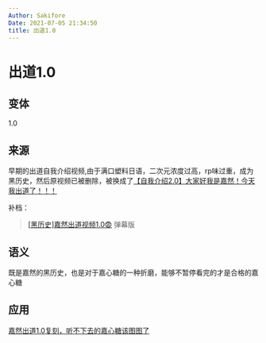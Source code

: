 ```yaml
---
Author: Sakifore
Date: 2021-07-05 21:34:50
title: 出道1.0
---
```

# 出道1.0

## 变体

1.0

## 来源

早期的出道自我介绍视频,由于满口塑料日语，二次元浓度过高，rp味过重，成为黑历史，然后原视频已被删除，被换成了[【自我介绍2.0】大家好我是嘉然！今天我出道了！！！](https://www.bilibili.com/video/BV1qT4y1P7i5)

补档：

>[[黑历史]嘉然出道视频1.0😨](https://www.bilibili.com/video/BV1kb4y1X76h)	弹幕版

## 语义

既是嘉然的黑历史，也是对于嘉心糖的一种折磨，能够不暂停看完的才是合格的嘉心糖

## 应用

[嘉然出道1.0复刻，听不下去的嘉心糖该图图了](https://www.bilibili.com/video/BV1fv41157Pn)


